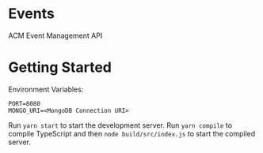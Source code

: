 # Events
ACM Event Management API

# Getting Started

Environment Variables:
```
PORT=8080
MONGO_URI=<MongoDB Connection URI>
```
Run `yarn start` to start the development server. Run `yarn compile` to compile TypeScript and then `node build/src/index.js` to start the compiled server.